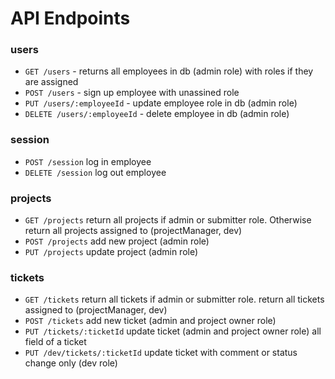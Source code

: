 # API Endpoints 

### users
- `GET /users` - returns all employees in db (admin role) with roles if they are assigned
- `POST /users` - sign up employee with unassined role
- `PUT /users/:employeeId` - update employee role in db (admin role)
- `DELETE /users/:employeeId` - delete employee in db (admin role)

### session
- `POST /session` log in employee
- `DELETE /session` log out employee

### projects
- `GET /projects` return all projects if admin or submitter role. Otherwise return all projects assigned to (projectManager, dev)
- `POST /projects` add new project (admin role)
- `PUT /projects` update project (admin role)


### tickets
- `GET /tickets` return all tickets if admin or submitter role. return all tickets assigned to (projectManager, dev)
- `POST /tickets` add new ticket (admin and project owner role)
- `PUT /tickets/:ticketId` update ticket (admin and project owner role) all field of a ticket
- `PUT /dev/tickets/:ticketId` update ticket with comment or status change only
    (dev role)

